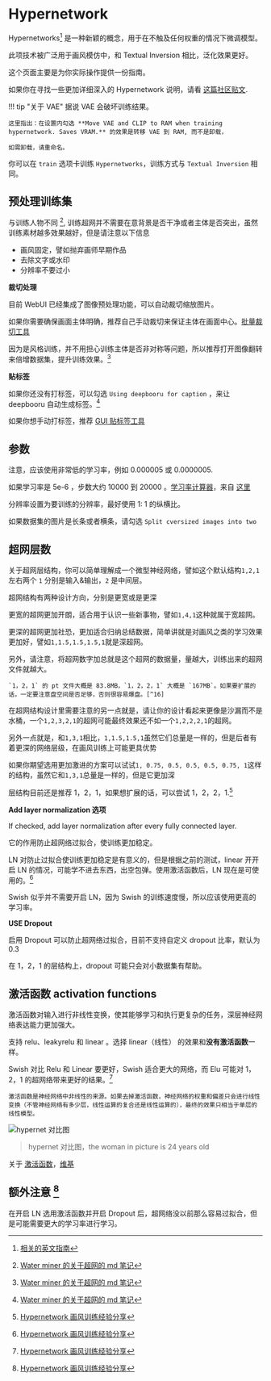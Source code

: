 # Hypernetwork 

Hypernetworks[^2] 是一种新颖的概念，用于在不触及任何权重的情况下微调模型。

此项技术被广泛用于画风模仿中，和 Textual Inversion 相比，泛化效果更好。

这个页面主要是为你实际操作提供一份指南。

如果你在寻找一些更加详细深入的 Hypernetwork 说明，请看 [这篇社区贴文](https://github.com/AUTOMATIC1111/stable-diffusion-webui/discussions/2670).

!!! tip "关于 VAE"
    据说 VAE 会破坏训练结果。

    这里指出：在设置内勾选 **Move VAE and CLIP to RAM when training hypernetwork. Saves VRAM.** 的效果是转移 VAE 到 RAM, 而不是卸载，

    如需卸载，请重命名。

你可以在 `train` 选项卡训练 `Hypernetworks`，训练方式与  `Textual Inversion` 相同。

## 预处理训练集

与训练人物不同 [^1], 训练超网并不需要在意背景是否干净或者主体是否突出，虽然训练素材越多效果越好，但是请注意以下信息

- 画风固定，譬如抛弃画师早期作品
- 去除文字或水印
- 分辨率不要过小

**裁切处理**

目前 WebUI 已经集成了图像预处理功能，可以自动裁切缩放图片。

如果你需要确保画面主体明确，推荐自己手动裁切来保证主体在画面中心。[批量裁切工具](https://www.birme.net)

因为是风格训练，并不用担心训练主体是否非对称等问题，所以推荐打开图像翻转来倍增数据集，提升训练效果。[^1]

**贴标签**

如果你还没有打标签，可以勾选 `Using deepbooru for caption` ，来让 deepbooru 自动生成标签。[^1]

如果你想手动打标签，推荐 [GUI 贴标签工具](https://github.com/arenatemp/sd-tagging-helper)

## 参数

注意，应该使用非常低的学习率，例如 0.000005 或 0.0000005.

如果学习率是 5e-6 ，步数大约 10000 到 20000 。[学习率计算器](https://colab.research.google.com/drive/1qzweYEMIFkG6jPa04tD1MhWWOzgSnDvP?usp=sharing)，来自 [这里](https://github.com/AUTOMATIC1111/stable-diffusion-webui/discussions/2670)

分辨率设置为要训练的分辨率，最好使用 1: 1 的纵横比。

如果数据集的图片是长条或者横条，请勾选 `Split cversized images into two`

## 超网层数

关于超网层结构，你可以简单理解成一个微型神经网络，譬如这个默认结构``1,2,1``左右两个 `1` 分别是输入&输出，`2` 是中间层。

超网结构有两种设计方向，分别是更宽或是更深

更宽的超网更加开朗，适合用于认识一些新事物，譬如``1,4,1``这种就属于宽超网。

更深的超网更加社恐，更加适合归纳总结数据，简单讲就是对画风之类的学习效果更加好，譬如``1,1.5,1.5,1.5,1``就是深超网。

另外，请注意，将超网数字加总就是这个超网的数据量，量越大，训练出来的超网文件就越大。

    `1，2，1` 的 pt 文件大概是 83.8MB，`1，2，2，1` 大概是 `167MB`。如果要扩展的话，一定要注意盘空间是否足够，否则很容易爆盘。[^16]

在超网结构设计里需要注意的另一点就是，请让你的设计看起来更像是沙漏而不是水桶，一个``1,2,3,2,1``的超网可能最终效果还不如一个``1,2,2,2,1``的超网。

另外一点就是，和``1,3,1``相比，``1,1.5,1.5,1``虽然它们总量是一样的，但是后者有着更深的网络层级，在画风训练上可能更具优势

如果你期望选用更加激进的方案可以试试``1, 0.75, 0.5, 0.5, 0.5, 0.75, 1``这样的结构，虽然它和``1,3,1``总量是一样的，但是它更加深

层结构目前还是推荐 1，2，1，如果想扩展的话，可以尝试 1，2，2，1.[^16]

**Add layer normalization 选项**

If checked, add layer normalization after every fully connected layer.

它的作用防止超网络过拟合，使训练更加稳定。

LN 对防止过拟合使训练更加稳定是有意义的，但是根据之前的测试，linear 开开启 LN 的情况，可能学不进去东西，出空包弹。使用激活函数后，LN 现在是可使用的。[^16]

Swish 似乎并不需要开启 LN，因为 Swish 的训练速度慢，所以应该使用更高的学习率。

**USE Dropout**

启用 Dropout 可以防止超网络过拟合，目前不支持自定义 dropout 比率，默认为 0.3

在 1，2，1 的层结构上，dropout 可能只会对小数据集有帮助。

## 激活函数 activation functions

激活函数对输入进行非线性变换，使其能够学习和执行更复杂的任务，深层神经网络表达能力更加强大。

支持 relu、leakyrelu 和 linear 。选择 linear（线性） 的效果和**没有激活函数**一样。

Swish 对比 Relu 和 Linear 要更好，Swish 适合更大的网络，而 Elu 可能对 1，2，1 的超网络带来更好的结果。[^16]

```
激活函数是神经网络中非线性的来源。如果去掉激活函数，神经网络的权重和偏差只会进行线性变换（不管神经网络有多少层，线性运算的复合还是线性运算的），最终的效果只相当于单层的线性模型。
```

![hypernet 对比图](https://user-images.githubusercontent.com/75739606/197823893-88a3bece-9100-41d1-8f07-bc6d9b3aa92c.jpg)
> hypernet 对比图，the woman in picture is 24 years old

关于 [激活函数](https://www.geeksforgeeks.org/activation-functions-neural-networks/)，[维基](https://en.wikipedia.org/wiki/Activation_function)

## 额外注意 [^16]

在开启 LN 选用激活函数并开启 Dropout 后，超网络没以前那么容易过拟合，但是可能需要更大的学习率进行学习。

[^1]:[Water miner 的关于超网的 md 笔记](https://t.me/StableDiffusion_CN/444535)

[^2]:[相关的英文指南](https://rentry.org/hypernetwork4dumdums)

[^16]:[Hypernetwork 画风训练经验分享](https://shiina-h.notion.site/shiina-h/Hypernetwork-1fc0b60645284c5e96bb41b583a4e86f)